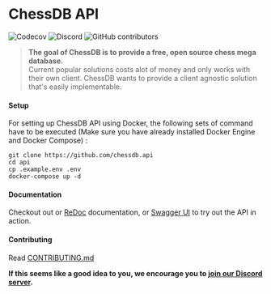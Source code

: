 # ChessDB API
![Codecov](https://img.shields.io/codecov/c/gh/chessdb/api)
![Discord](https://img.shields.io/discord/726821501516382209)
![GitHub contributors](https://img.shields.io/github/contributors/chessdb/api)

> **The goal of ChessDB is to provide a free, open source chess mega database.** \
  Current popular solutions costs alot of money and only works with their own
client. ChessDB wants to provide a client agnostic solution that's easily
implementable.
#### Setup
For setting up ChessDB API using Docker, the following sets of command have to be executed (Make sure you have already installed Docker Engine and Docker Compose) :
```shell
git clone https://github.com/chessdb.api
cd api
cp .example.env .env
docker-compose up -d
```

#### Documentation
Checkout out or [ReDoc](https://api.chessdb.dev/redoc) documentation, or
[Swagger UI](https://api.chessdb.dev/redoc) to try out the API in action.
    


#### Contributing
Read [CONTRIBUTING.md](CONTRIBUTING.md)

**If this seems like a good idea to you, we encourage you to [join our Discord
server](https://discord.gg/uxskrzg).**
